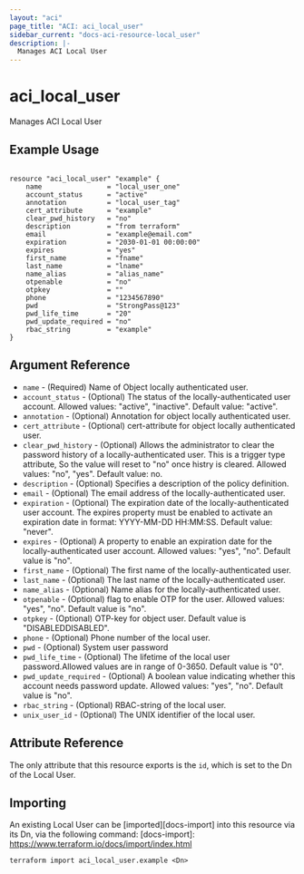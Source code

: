 ```yaml
---
layout: "aci"
page_title: "ACI: aci_local_user"
sidebar_current: "docs-aci-resource-local_user"
description: |-
  Manages ACI Local User
---
```


# aci_local_user

Manages ACI Local User

## Example Usage

```hcl

resource "aci_local_user" "example" {
    name                = "local_user_one"
    account_status      = "active"
    annotation          = "local_user_tag"
    cert_attribute      = "example"
    clear_pwd_history   = "no"
    description         = "from terraform"
    email               = "example@email.com"
    expiration          = "2030-01-01 00:00:00"
    expires             = "yes"
    first_name          = "fname"
    last_name           = "lname"
    name_alias          = "alias_name"
    otpenable           = "no"
    otpkey              = ""
    phone               = "1234567890"
    pwd                 = "StrongPass@123"
    pwd_life_time       = "20"
    pwd_update_required = "no"
    rbac_string         = "example"
}
```

## Argument Reference

- `name` - (Required) Name of Object locally authenticated user.
- `account_status` - (Optional) The status of the locally-authenticated user account.
  Allowed values: "active", "inactive". Default value: "active".
- `annotation` - (Optional) Annotation for object locally authenticated user.
- `cert_attribute` - (Optional) cert-attribute for object locally authenticated user.
- `clear_pwd_history` - (Optional) Allows the administrator to clear the password history of a locally-authenticated user. This is a trigger type attribute, So the value will reset to "no" once histry is cleared. Allowed values: "no", "yes". Default value: no.
- `description` - (Optional) Specifies a description of the policy definition.
- `email` - (Optional) The email address of the locally-authenticated user.
- `expiration` - (Optional) The expiration date of the locally-authenticated user account. The expires property must be enabled to activate an expiration date in format: YYYY-MM-DD HH:MM:SS. Default value: "never".
- `expires` - (Optional) A property to enable an expiration date for the locally-authenticated user account. Allowed values: "yes", "no". Default value is "no".
- `first_name` - (Optional) The first name of the locally-authenticated user.
- `last_name` - (Optional) The last name of the locally-authenticated user.
- `name_alias` - (Optional) Name alias for the locally-authenticated user.
- `otpenable` - (Optional) flag to enable OTP for the user. Allowed values: "yes", "no". Default value is "no".
- `otpkey` - (Optional) OTP-key for object user. Default value is "DISABLEDDISABLED".
- `phone` - (Optional) Phone number of the local user.
- `pwd` - (Optional) System user password
- `pwd_life_time` - (Optional) The lifetime of the local user password.Allowed values are in range of 0-3650. Default value is "0".
- `pwd_update_required` - (Optional) A boolean value indicating whether this account needs password update. Allowed values: "yes", "no". Default value is "no".
- `rbac_string` - (Optional) RBAC-string of the local user.
- `unix_user_id` - (Optional) The UNIX identifier of the local user.

## Attribute Reference

The only attribute that this resource exports is the `id`, which is set to the
Dn of the Local User.

## Importing

An existing Local User can be [imported][docs-import] into this resource via its Dn, via the following command:
[docs-import]: https://www.terraform.io/docs/import/index.html

```
terraform import aci_local_user.example <Dn>
```
